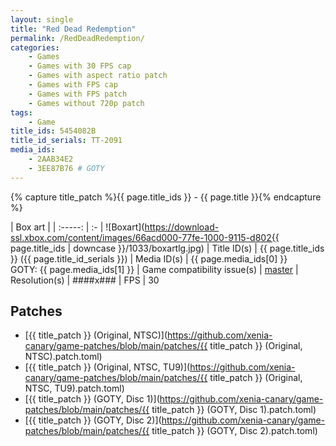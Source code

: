 ```yaml
---
layout: single
title: "Red Dead Redemption"
permalink: /RedDeadRedemption/
categories:
    - Games
    - Games with 30 FPS cap
    - Games with aspect ratio patch
    - Games with FPS cap
    - Games with FPS patch
    - Games without 720p patch
tags:
    - Game
title_ids: 5454082B
title_id_serials: TT-2091
media_ids:
    - 2AAB34E2
    - 3EE87B76 # GOTY
---
```

{% capture title_patch %}{{ page.title_ids }} - {{ page.title }}{% endcapture %}

| Box art                     |
| :-----:                     | :-
| ![Boxart](https://download-ssl.xbox.com/content/images/66acd000-77fe-1000-9115-d802{{ page.title_ids | downcase }}/1033/boxartlg.jpg)
| Title ID(s)                 | {{ page.title_ids }} ({{ page.title_id_serials }})
| Media ID(s)                 | {{ page.media_ids[0] }}<br>GOTY: {{ page.media_ids[1] }}
| Game compatibility issue(s) | [master](https://github.com/xenia-project/game-compatibility/issues/108)
| Resolution(s)               | ####x###
| FPS                         | 30

## Patches
* [{{ title_patch }} (Original, NTSC)](https://github.com/xenia-canary/game-patches/blob/main/patches/{{ title_patch }} (Original, NTSC).patch.toml)
* [{{ title_patch }} (Original, NTSC, TU9)](https://github.com/xenia-canary/game-patches/blob/main/patches/{{ title_patch }} (Original, NTSC, TU9).patch.toml)
* [{{ title_patch }} (GOTY, Disc 1)](https://github.com/xenia-canary/game-patches/blob/main/patches/{{ title_patch }} (GOTY, Disc 1).patch.toml)
* [{{ title_patch }} (GOTY, Disc 2)](https://github.com/xenia-canary/game-patches/blob/main/patches/{{ title_patch }} (GOTY, Disc 2).patch.toml)
